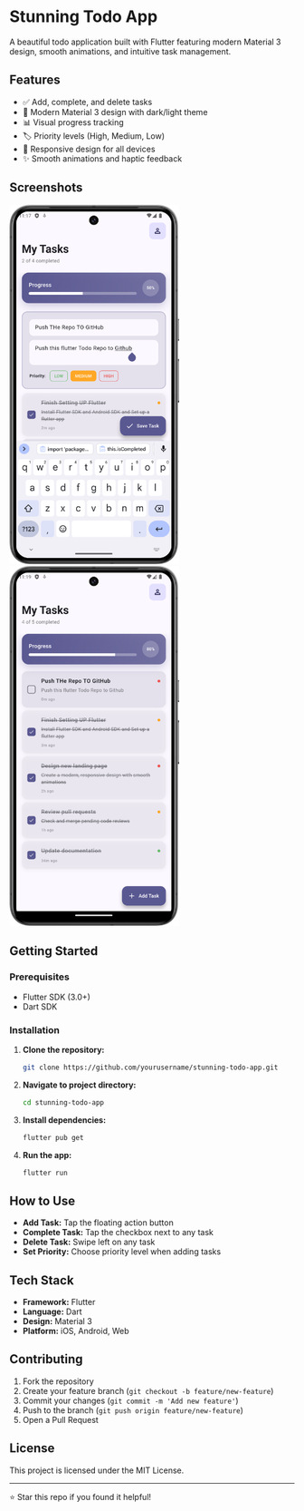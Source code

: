 # Stunning Todo App

A beautiful todo application built with Flutter featuring modern Material 3 design, smooth animations, and intuitive task management.

## Features

- ✅ Add, complete, and delete tasks
- 🎨 Modern Material 3 design with dark/light theme
- 📊 Visual progress tracking
- 🏷️ Priority levels (High, Medium, Low)
- 📱 Responsive design for all devices
- ✨ Smooth animations and haptic feedback

## Screenshots
<img src="./livedemoimages/1.png" width="300" style="margin-right: 10px;" />&nbsp;&nbsp; <img src="./livedemoimages/2.png" width="300" style="margin-right: 100px;" />


## Getting Started

### Prerequisites
- Flutter SDK (3.0+)
- Dart SDK

### Installation

1. **Clone the repository:**
   ```bash
   git clone https://github.com/yourusername/stunning-todo-app.git
   ```

2. **Navigate to project directory:**
   ```bash
   cd stunning-todo-app
   ```

3. **Install dependencies:**
   ```bash
   flutter pub get
   ```

4. **Run the app:**
   ```bash
   flutter run
   ```

## How to Use

- **Add Task:** Tap the floating action button
- **Complete Task:** Tap the checkbox next to any task
- **Delete Task:** Swipe left on any task
- **Set Priority:** Choose priority level when adding tasks

## Tech Stack

- **Framework:** Flutter
- **Language:** Dart
- **Design:** Material 3
- **Platform:** iOS, Android, Web

## Contributing

1. Fork the repository
2. Create your feature branch (`git checkout -b feature/new-feature`)
3. Commit your changes (`git commit -m 'Add new feature'`)
4. Push to the branch (`git push origin feature/new-feature`)
5. Open a Pull Request

## License

This project is licensed under the MIT License.

---

⭐ Star this repo if you found it helpful!
